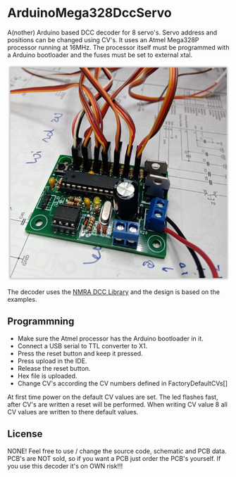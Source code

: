 # ArduinoMega328DccServo

A(nother) Arduino based DCC decoder for 8 servo's. Servo address and positions can be changed using CV's.
It uses an Atmel Mega328P processor running at 16MHz. 
The processor itself must be programmed with a Arduino bootloader and the fuses must be set to external xtal.

![](https://github.com/MDRRC/ArduinoMega328DccServo/blob/main/Hardware/servodecoder.PNG) 
 
The decoder uses the [NMRA DCC Library](https://www.arduino.cc/reference/en/libraries/nmradcc/) and the design is based on the examples. 

## Programmning
 * Make sure the Atmel processor has the Arduino bootloader in it.
 * Connect a USB serial to TTL converter to X1.
 * Press the reset button and keep it pressed.
 * Press upload in the IDE.
 * Release the reset button.
 * Hex file is uploaded.
 * Change CV's according the CV numbers defined in FactoryDefaultCVs[] 
 
At first time power on the default CV values are set. The led flashes fast, after CV's are written a reset will be performed. 
When writing CV value 8 all CV values are written to there default values.  

## License
NONE! Feel free to use / change the source code, schematic and PCB data.
PCB's are NOT sold, so if you want a PCB just order the PCB's yourself. 
If you use this decoder it's on OWN risk!!! 

